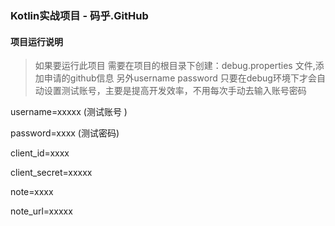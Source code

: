 ### Kotlin实战项目 - 码乎.GitHub

#### 项目运行说明
> 如果要运行此项目 需要在项目的根目录下创建：debug.properties 文件,添加申请的github信息
另外username password 只要在debug环境下才会自动设置测试账号，主要是提高开发效率，不用每次手动去输入账号密码

username=xxxxx (测试账号 )

password=xxxx (测试密码)

client_id=xxxx

client_secret=xxxxx

note=xxxx

note_url=xxxxx
